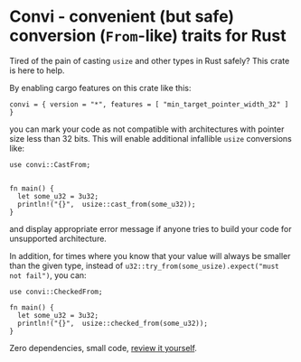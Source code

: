 # Convi - convenient (but safe) conversion (`From`-like) traits for Rust


Tired of the pain of casting `usize` and other types in Rust safely? This crate is here to help.

By enabling cargo features on this crate like this:

```norust
convi = { version = "*", features = [ "min_target_pointer_width_32" ] }
```

you can mark your code as not compatible with architectures with
pointer size less than 32 bits. This will enable additional infallible `usize`
conversions like:

```ignore
use convi::CastFrom;


fn main() {
  let some_u32 = 3u32;
  println!("{}",  usize::cast_from(some_u32));
}
```

and display appropriate error message if anyone
tries to build your code for unsupported architecture.

In addition, for times where you know that your value
will always be smaller than the given type, instead of
`u32::try_from(some_usize).expect("must not fail")`,
you can:

```
use convi::CheckedFrom;

fn main() {
  let some_u32 = 3u32;
  println!("{}",  usize::checked_from(some_u32));
}
```


Zero dependencies, small code, [review it yourself](./src/lib.rs).
